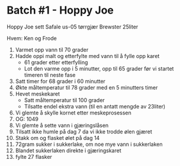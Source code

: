 Batch #1 - Hoppy Joe
====

Hoppy Joe sett
Safale us-05 tørrgjær
Brewster
25liter

Hvem: Ken og Frode

1. Varmet opp vann til 70 grader
1. Hadde oppi malt og etterfylte med vann til å fylle opp karet
    - 61 grader etter etterfylling
    - Lot den varme opp i 5 minutter, opp til 65 grader før vi startet timeren til neste fase
1. Satt timer for 68 grader i 60 minutter
1. Økte måltemperatur til 78 grader med en 5 minutters timer
1. Hevet meskekaret
    - Satt måltemperatur til 100 grader
    - Tilsatte endel ekstra vann (til en antatt mengde av 23liter)
1. Vi glemte å skylle kornet etter meskeprosessen
1. OG: 1049
1. Vi glemte å sette vann i gjæringslåsen
1. Tilsatt ikke humle på dag 7 da vi ikke trodde ølen gjæret
1. Stakk om og flasket ølet på dag 14
1. 72gram sukker i sukkerlake, om noe mye vann i sukkerlaken
1. Blandet sukkerlaken direkte i gjæringskaret
1. fylte 27 flasker
